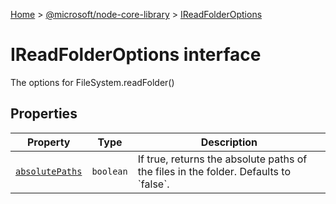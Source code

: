 [Home](./index) &gt; [@microsoft/node-core-library](./node-core-library.md) &gt; [IReadFolderOptions](./node-core-library.ireadfolderoptions.md)

# IReadFolderOptions interface

The options for FileSystem.readFolder()

## Properties

|  Property | Type | Description |
|  --- | --- | --- |
|  [`absolutePaths`](./node-core-library.ireadfolderoptions.absolutepaths.md) | `boolean` | If true, returns the absolute paths of the files in the folder. Defaults to \`false\`. |

